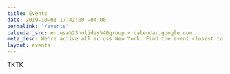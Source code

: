 ```yaml
---
title: Events
date: 2019-10-01 17:42:00 -04:00
permalink: "/events"
calendar_src: en.usa%23holiday%40group.v.calendar.google.com
meta_desc: We're active all across New York. Find the event closest to you!
layout: events
---
```


TKTK